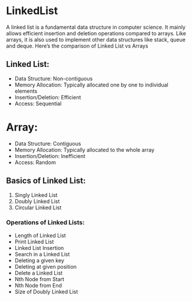 # LinkedList

A linked list is a fundamental data structure in computer science. It mainly allows efficient insertion and deletion operations compared to arrays. Like arrays, it is also used to implement other data structures like stack, queue and deque. Here’s the comparison of Linked List vs Arrays

## Linked List:

- Data Structure: Non-contiguous
- Memory Allocation: Typically allocated one by one to individual elements
- Insertion/Deletion: Efficient
- Access: Sequential

# Array:

* Data Structure: Contiguous
* Memory Allocation: Typically allocated to the whole array
* Insertion/Deletion: Inefficient
* Access: Random
## Basics of Linked List:
1. Singly Linked List
2. Doubly Linked List
3. Circular Linked List

### Operations of Linked Lists:
* Length of Linked List
* Print Linked List
* Linked List Insertion
* Search in a Linked List
* Deleting a given key
* Deleting at given position
* Delete a Linked List
* Nth Node from Start
* Nth Node from End
* Size of Doubly Linked List